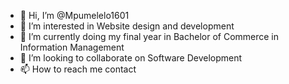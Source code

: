- 👋 Hi, I’m @Mpumelelo1601
- 👀 I’m interested in Website design and development
- 🌱 I’m currently doing my final year in Bachelor of Commerce in Information Management
- 💞️ I’m looking to collaborate on Software Development
- 📫 How to reach me contact

<!---
Mpumelelo1601/Mpumelelo1601 is a ✨ special ✨ repository because its `README.md` (this file) appears on your GitHub profile.
You can click the Preview link to take a look at your changes.
--->
